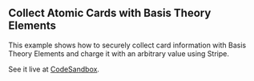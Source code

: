 
## Collect Atomic Cards with Basis Theory Elements


This example shows how to securely collect card information with Basis Theory Elements
and charge it with an arbitrary value using Stripe.

See it live at [CodeSandbox](https://codesandbox.io/embed/github/Basis-Theory/basis-theory-js-examples/tree/master/collect-atomic-cards-with-elements?module=/public/index.html,/public/index.js,/api.js).
